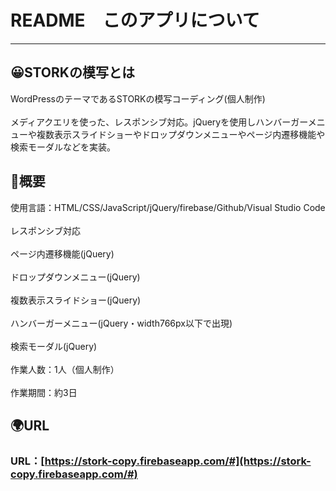 # README　このアプリについて
***

## :grinning:STORKの模写とは
WordPressのテーマであるSTORKの模写コーディング(個人制作)
<br></br>
メディアクエリを使った、レスポンシブ対応。jQueryを使用しハンバーガーメニューや複数表示スライドショーやドロップダウンメニューやページ内遷移機能や検索モーダルなどを実装。

## :memo:概要
使用言語：HTML/CSS/JavaScript/jQuery/firebase/Github/Visual Studio Code
<br></br>
レスポンシブ対応
<br></br>
ページ内遷移機能(jQuery)
<br></br>
ドロップダウンメニュー(jQuery)
<br></br>
複数表示スライドショー(jQuery)
<br></br>
ハンバーガーメニュー(jQuery・width766px以下で出現)
<br></br>
検索モーダル(jQuery)
<br></br>
作業人数：1人（個人制作）
<br></br>
作業期間：約3日

## :earth_africa:URL
### URL：[https://stork-copy.firebaseapp.com/#](https://stork-copy.firebaseapp.com/#)

